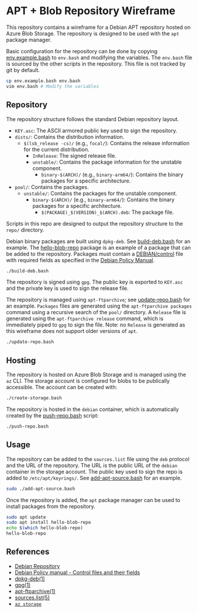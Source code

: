 # APT + Blob Repository Wireframe
This repository contains a wireframe for a Debian APT repository hosted on Azure Blob Storage. The repository is designed to be used with the `apt` package manager.

Basic configuration for the repository can be done by copying [env.example.bash](env.example.bash) to `env.bash` and modifying the variables. The `env.bash` file is sourced by the other scripts in the repository. This file is not tracked by git by default.

```bash
cp env.example.bash env.bash
vim env.bash # Modify the variables
```

## Repository
The repository structure follows the standard Debian repository layout.
- `KEY.asc`: The ASCII armored public key used to sign the repository.
- `dists/`: Contains the distribution information.
    - `$(lsb_release -cs)/` (e.g., `focal/`): Contains the release information for the current distribution.
        - `InRelease`: The signed release file.
        - `unstable/`: Contains the package information for the unstable component.
            - `binary-$(ARCH)/` (e.g., `binary-arm64/`): Contains the binary packages for a specific architecture.
- `pool/`: Contains the packages.
    - `unstable/`: Contains the packages for the unstable component.
        - `binary-$(ARCH)/` (e.g., `binary-arm64/`): Contains the binary packages for a specific architecture.
            - `$(PACKAGE)_$(VERSION)_$(ARCH).deb`: The package file.

Scripts in this repo are designed to output the repository structure to the `repo/` directory.

Debian binary packages are built using `dpkg-deb`. See [build-deb.bash](build-deb.bash) for an example. The [hello-blob-repo](hello-blob-repo) package is an example of a package that can be added to the repository. Packages must contain a [DEBIAN/control](hello-blob-repo/DEBIAN/control) file with required fields as specified in the [Debian Policy Manual](https://www.debian.org/doc/debian-policy/ch-controlfields.html).

```bash
./build-deb.bash
```

The repository is signed using `gpg`. The public key is exported to `KEY.asc` and the private key is used to sign the release file.

The repository is managed using `apt-ftparchive`; see [update-repo.bash](update-repo.bash) for an example. `Packages` files are generated using the `apt-ftparchive packages` command using a recursive search of the `pool/` directory. A `Release` file is generated using the `apt-ftparchive release` command, which is immediately piped to `gpg` to sign the file. Note: no `Release` is generated as this wireframe does not support older versions of `apt`.

```bash
./update-repo.bash
```

## Hosting
The repository is hosted on Azure Blob Storage and is managed using the `az` CLI. The storage account is configured for blobs to be publically accessible. The account can be created with:

```bash
./create-storage.bash
```

The repository is hosted in the `debian` container, which is automatically created by the [push-repo.bash](push-repo.bash) script:

```bash
./push-repo.bash
```

## Usage
The repository can be added to the `sources.list` file using the `deb` protocol and the URL of the repository. The URL is the public URL of the `debian` container in the storage account. The public key used to sign the repo is added to `/etc/apt/keyrings/`. See [add-apt-source.bash](add-apt-source.bash) for an example.

```bash
sudo ./add-apt-source.bash
```

Once the repository is added, the `apt` package manager can be used to install packages from the repository.

```bash
sudo apt update
sudo apt install hello-blob-repo
echo $(which hello-blob-repo)
hello-blob-repo
```

## References
- [Debian Repository](https://wiki.debian.org/DebianRepository)
- [Debian Policy manual - Control files and their fields](https://www.debian.org/doc/debian-policy/ch-controlfields.html)
- [dpkg-deb(1)](https://manpages.debian.org/dpkg-deb)
- [gpg(1)](https://manpages.debian.org/gpg)
- [apt-ftparchive(1)](https://manpages.debian.org/apt-ftparchive)
- [sources.list(5)](https://manpages.debian.org/sources.list.5)
- [`az storage`](https://learn.microsoft.com/cli/azure/storage)
